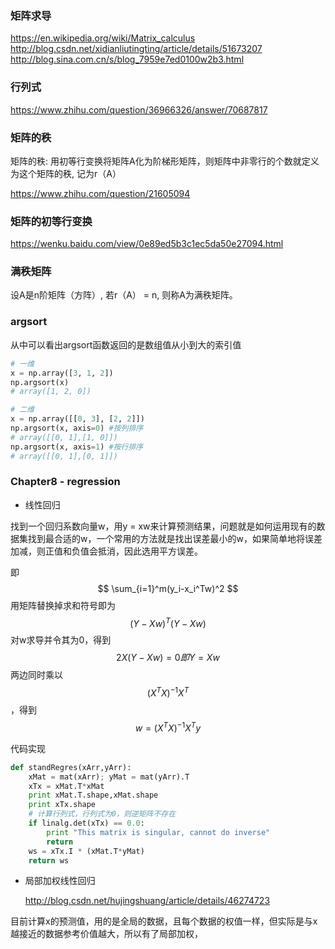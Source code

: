 ### 矩阵求导

https://en.wikipedia.org/wiki/Matrix_calculus
http://blog.csdn.net/xidianliutingting/article/details/51673207
http://blog.sina.com.cn/s/blog_7959e7ed0100w2b3.html



### 行列式

https://www.zhihu.com/question/36966326/answer/70687817



### 矩阵的秩

矩阵的秩: 用初等行变换将矩阵A化为阶梯形矩阵，则矩阵中非零行的个数就定义为这个矩阵的秩, 记为r（A）

https://www.zhihu.com/question/21605094



### 矩阵的初等行变换

https://wenku.baidu.com/view/0e89ed5b3c1ec5da50e27094.html



### 满秩矩阵

 设A是n阶矩阵（方阵）, 若r（A） = n, 则称A为满秩矩阵。

 

###  argsort

从中可以看出argsort函数返回的是数组值从小到大的索引值

```python
# 一维
x = np.array([3, 1, 2])
np.argsort(x)
# array([1, 2, 0])

# 二维
x = np.array([[0, 3], [2, 2]])
np.argsort(x, axis=0) #按列排序
# array([[0, 1],[1, 0]])
np.argsort(x, axis=1) #按行排序
# array([[0, 1],[0, 1]])
```



### Chapter8  -  regression

- 线性回归

找到一个回归系数向量w，用y = xw来计算预测结果，问题就是如何运用现有的数据集找到最合适的w，一个常用的方法就是找出误差最小的w，如果简单地将误差加减，则正值和负值会抵消，因此选用平方误差。

即 
$$
\sum_{i=1}^m(y_i-x_i^Tw)^2
$$
用矩阵替换掉求和符号即为
$$
(Y-Xw)^T(Y-Xw)
$$
对w求导并令其为0，得到
$$
2X(Y-Xw)=0 即Y=Xw
$$
两边同时乘以$$(X^TX)^{-1}X^T$$ ，得到$$w=(X^TX)^{-1}X^Ty$$

代码实现

```python
def standRegres(xArr,yArr):
	xMat = mat(xArr); yMat = mat(yArr).T
	xTx = xMat.T*xMat
	print xMat.T.shape,xMat.shape
	print xTx.shape
	# 计算行列式，行列式为0，则逆矩阵不存在
	if linalg.det(xTx) == 0.0:
		print "This matrix is singular, cannot do inverse"
		return
	ws = xTx.I * (xMat.T*yMat)
	return ws
```

- 局部加权线性回归

  http://blog.csdn.net/hujingshuang/article/details/46274723

目前计算x的预测值，用的是全局的数据，且每个数据的权值一样，但实际是与x越接近的数据参考价值越大，所以有了局部加权，















